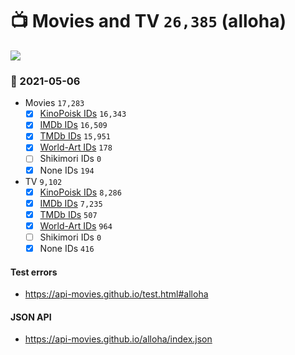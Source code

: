 # :tv: Movies and TV `26,385` (alloha)

<a href="https://API-Movies.github.io"><img src="https://API-Movies.github.io/banner.png?cache"></a>

### :date: 2021-05-06
- Movies `17,283`
  - [x] <a href="https://API-Movies.github.io/alloha/movie_kinopoisk_ids.json">KinoPoisk IDs</a> `16,343`
  - [x] <a href="https://API-Movies.github.io/alloha/movie_imdb_ids.json">IMDb IDs</a> `16,509`
  - [x] <a href="https://API-Movies.github.io/alloha/movie_tmdb_ids.json">TMDb IDs</a> `15,951`
  - [x] <a href="https://API-Movies.github.io/alloha/movie_world_art_ids.json">World-Art IDs</a> `178`
  - [ ] Shikimori IDs `0`
  - [x] None IDs `194`
- TV `9,102`
  - [x] <a href="https://API-Movies.github.io/alloha/tv_kinopoisk_ids.json">KinoPoisk IDs</a> `8,286`
  - [x] <a href="https://API-Movies.github.io/alloha/tv_imdb_ids.json">IMDb IDs</a> `7,235`
  - [x] <a href="https://API-Movies.github.io/alloha/tv_tmdb_ids.json">TMDb IDs</a> `507`
  - [x] <a href="https://API-Movies.github.io/alloha/tv_world_art_ids.json">World-Art IDs</a> `964`
  - [ ] Shikimori IDs `0`
  - [x] None IDs `416`
#### Test errors
- <a href='https://api-movies.github.io/test.html#alloha'>https://api-movies.github.io/test.html#alloha</a>
#### JSON API
- <a href='https://api-movies.github.io/alloha/index.json'>https://api-movies.github.io/alloha/index.json</a>

